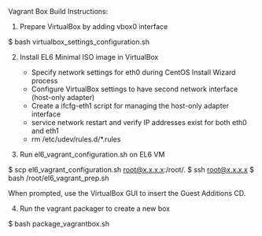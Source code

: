 Vagrant Box Build Instructions:

1. Prepare VirtualBox by adding vbox0 interface

$ bash virtualbox_settings_configuration.sh

2. Install EL6 Minimal ISO image in VirtualBox

   - Specify network settings for eth0 during CentOS Install Wizard process 
   - Configure VirtualBox settings to have second network interface (host-only adapter)
   - Create a ifcfg-eth1 script for managing the host-only adapter interface
   - service network restart and verify IP addresses exist for both eth0 and eth1
   - rm /etc/udev/rules.d/*.rules

3. Run el6_vagrant_configuration.sh on EL6 VM

$ scp el6_vagrant_configuration.sh root@x.x.x.x:/root/.
$ ssh root@x.x.x.x
$ bash /root/el6_vagrant_prep.sh

When prompted, use the VirtualBox GUI to insert the Guest Additions CD.

4. Run the vagrant packager to create a new box

$ bash package_vagrantbox.sh 
